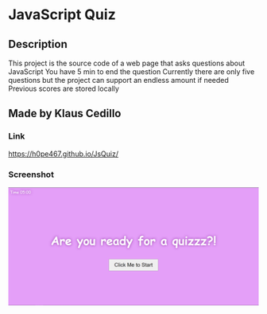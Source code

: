 # JavaScript Quiz

## Description
This project is the source code of a web page that asks questions about JavaScript
You have 5 min to end the question
Currently there are only five questions but the project can support an endless amount if needed
Previous scores are stored locally

## Made by Klaus Cedillo

### Link
https://h0pe467.github.io/JsQuiz/

### Screenshot

![Screenshot of the Deployed Application](./assets/images/JsQuiz_SS.PNG)